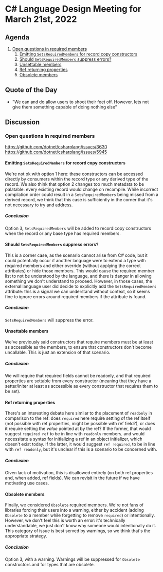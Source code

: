 # C# Language Design Meeting for March 21st, 2022

## Agenda

1. [Open questions in required members](#open-questions-in-required-members)
    1. [Emitting `SetsRequiredMembers` for record copy constructors](#emitting-setsrequiredmembers-for-record-copy-constructors)
    2. [Should `SetsRequiredMembers` suppress errors?](#should-setsrequiredmembers-suppress-errors)
    3. [Unsettable members](#unsettable-members)
    4. [Ref returning properties](#ref-returning-properties)
    5. [Obsolete members](#obsolete-members)

## Quote of the Day

- "We can and do allow users to shoot their feet off. However, lets not give them something capable of doing nothing else"

## Discussion

### Open questions in required members

https://github.com/dotnet/csharplang/issues/3630  
https://github.com/dotnet/csharplang/issues/5945

#### Emitting `SetsRequiredMembers` for record copy constructors

We're not ok with option 1 here: these constructors can be accessed directly by consumers within the record type or any derived type of the record. We also think that option 2
changes too much metadata to be palatable: every existing record would change on recompile. While incorrect compilation order could result in a `SetsRequiredMembers` being missed
from a derived record, we think that this case is sufficiently in the corner that it's not necessary to try and address.

##### Conclusion

Option 3, `SetsRequiredMembers` will be added to record copy constructors when the record or any base type has required members.

#### Should `SetsRequiredMembers` suppress errors?

This is a corner case, as the scenario cannot arise from C# code, but it could potentially occur if another language were to extend a type with required members and either
override (without applying the correct attributes) or hide those members. This would cause the required member list to not be understood by the language, and there is danger in
allowing something we don't understand to proceed. However, in those cases, the external language user did decide to explicitly add the `SetsRequiredMembers` attribute: this is
a signal we can understand without context, so it seems fine to ignore errors around required members if the attribute is found.

##### Conclusion

`SetsRequiredMembers` will suppress the error.

#### Unsettable members

We've previously said constructors that require members must be at least as accessible as the members, to ensure that constructors don't become uncallable. This is just an extension
of that scenario.

##### Conclusion

We will require that required fields cannot be readonly, and that required properties are settable from every constructor (meaning that they have a setter/initer at least as
accessible as every constructor that requires them to be set).

#### Ref returning properties

There's an interesting debate here similar to the placement of `readonly` in comparison to the ref: does `required` here require setting of the ref itself (not possible with
ref properties, might be possible with ref field?), or does it require setting the _value_ pointed at by the ref? If the former, that would suggest `required ref` to be in line
with `readonly` members, and would necessitate a syntax for initializing a ref in an object initializer, which doesn't exist today. If the latter, it would suggest
`ref required`, to be in line with `ref readonly`, but it's unclear if this is a scenario to be concerned with.

##### Conclusion

Given lack of motivation, this is disallowed entirely (on both ref properties and, when added, ref fields). We can revisit in the future if we have motivating use cases.

#### Obsolete members

Finally, we considered `Obsolete` required members. We're not fans of libraries forcing their users into a warning, either by accident (adding `Obsolete` to a member while
forgetting to remove `required`) or intentionally. However, we don't feel this is worth an error: it's technically understandable, we just don't know why someone would intentionally
do it. This category of issue is best served by warnings, so we think that's the appropriate strategy.

##### Conclusion

Option 3, with a warning. Warnings will be suppressed for `Obsolete` constructors and for types that are obsolete.
